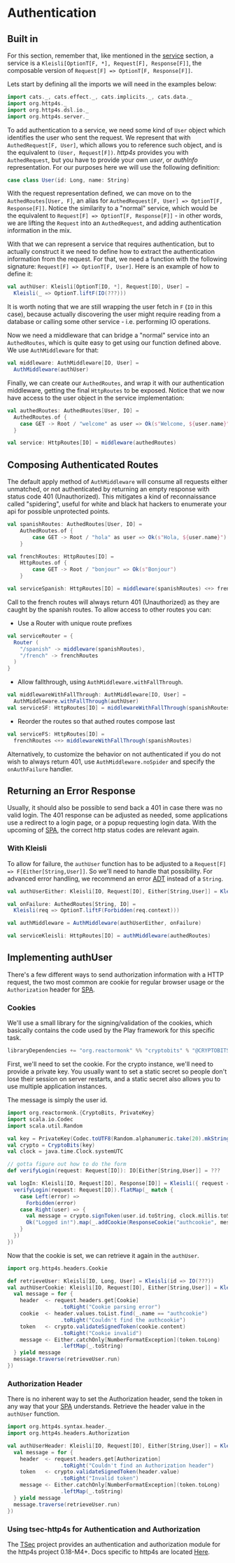 # Authentication

## Built in

For this section, remember that, like mentioned in the [service] section, a service is a
`Kleisli[OptionT[F, *], Request[F], Response[F]]`, the composable version of `Request[F] => OptionT[F, Response[F]]`.

Lets start by defining all the imports we will need in the examples below:

```scala mdoc:silent
import cats._, cats.effect._, cats.implicits._, cats.data._
import org.http4s._
import org.http4s.dsl.io._
import org.http4s.server._
```

To add authentication to a service, we need some kind of `User` object which identifies the user
who sent the request. We represent that with `AuthedRequest[F, User]`, which allows you to reference
such object, and is the equivalent to `(User, Request[F])`. _http4s_ provides you with `AuthedRequest`,
but you have to provide your own _user_, or _authInfo_ representation. For our purposes here we will
use the following definition:

```scala mdoc:silent
case class User(id: Long, name: String)
```

With the request representation defined, we can move on to the `AuthedRoutes[User, F]`, an alias for
`AuthedRequest[F, User] => OptionT[F, Response[F]]`. Notice the similarity to a "normal" service, which
would be the equivalent to `Request[F] => OptionT[F, Response[F]]` - in other words, we are lifting the
`Request` into an `AuthedRequest`, and adding authentication information in the mix.

With that we can represent a service that requires authentication, but to actually construct it we need
to define how to extract the authentication information from the request. For that, we need a function
with the following signature: `Request[F] => OptionT[F, User]`. Here is an example of how to define it:

```scala mdoc:silent
val authUser: Kleisli[OptionT[IO, *], Request[IO], User] =
  Kleisli(_ => OptionT.liftF(IO(???)))
```

It is worth noting that we are still wrapping the user fetch in `F` (`IO` in this case), because actually
discovering the user might require reading from a database or calling some other service - i.e. performing
IO operations.

Now we need a middleware that can bridge a "normal" service into an `AuthedRoutes`, which is quite easy to
get using our function defined above. We use `AuthMiddleware` for that:

```scala mdoc:silent
val middleware: AuthMiddleware[IO, User] =
  AuthMiddleware(authUser)
```

Finally, we can create our `AuthedRoutes`, and wrap it with our authentication middleware, getting the
final `HttpRoutes` to be exposed. Notice that we now have access to the user object in the service implementation:

```scala mdoc:silent
val authedRoutes: AuthedRoutes[User, IO] =
  AuthedRoutes.of {
    case GET -> Root / "welcome" as user => Ok(s"Welcome, ${user.name}")
  }

val service: HttpRoutes[IO] = middleware(authedRoutes)
```

## Composing Authenticated Routes

The default apply method of `AuthMiddleware` will consume all requests either unmatched, or
not authenticated by returning an empty response with status code 401 (Unauthorized). This mitigates
a kind of reconnaissance called "spidering", useful for white and black hat hackers to enumerate
your api for possible unprotected points.

```scala mdoc:silent
val spanishRoutes: AuthedRoutes[User, IO] =
    AuthedRoutes.of {
        case GET -> Root / "hola" as user => Ok(s"Hola, ${user.name}")
    }

val frenchRoutes: HttpRoutes[IO] =
    HttpRoutes.of {
        case GET -> Root / "bonjour" => Ok(s"Bonjour")
    }

val serviceSpanish: HttpRoutes[IO] = middleware(spanishRoutes) <+> frenchRoutes
```

Call to the french routes will always return 401 (Unauthorized) as they are caught by the spanish routes. To allow access to other routes you can:

* Use a Router with unique route prefixes
```scala mdoc:silent
val serviceRouter = {
  Router (
    "/spanish" -> middleware(spanishRoutes),
    "/french" -> frenchRoutes
  )
}
```

* Allow fallthrough, using `AuthMiddleware.withFallThrough`.
```scala mdoc:silent
val middlewareWithFallThrough: AuthMiddleware[IO, User] =
  AuthMiddleware.withFallThrough(authUser)
val serviceSF: HttpRoutes[IO] = middlewareWithFallThrough(spanishRoutes) <+> frenchRoutes
```

* Reorder the routes so that authed routes compose last
```scala mdoc:silent
val serviceFS: HttpRoutes[IO] =
  frenchRoutes <+> middlewareWithFallThrough(spanishRoutes)
```

Alternatively, to customize the behavior on not authenticated if you do not
wish to always return 401, use `AuthMiddleware.noSpider` and specify the `onAuthFailure` handler.

## Returning an Error Response

Usually, it should also be possible to send back a 401 in case there was no
valid login. The 401 response can be adjusted as needed, some applications use a
redirect to a login page, or a popup requesting login data. With the upcoming of
[SPA], the correct http status codes are relevant again.

### With Kleisli

To allow for failure, the `authUser` function has to be adjusted to a `Request[F]
=> F[Either[String,User]]`. So we'll need to handle that possibility. For advanced
error handling, we recommend an error [ADT] instead of a `String`.

```scala mdoc:silent
val authUserEither: Kleisli[IO, Request[IO], Either[String,User]] = Kleisli(_ => IO(???))

val onFailure: AuthedRoutes[String, IO] =
  Kleisli(req => OptionT.liftF(Forbidden(req.context)))

val authMiddleware = AuthMiddleware(authUserEither, onFailure)

val serviceKleisli: HttpRoutes[IO] = authMiddleware(authedRoutes)
```

## Implementing authUser

There's a few different ways to send authorization information with a HTTP
request, the two most common are cookie for regular browser usage or the
`Authorization` header for [SPA].

### Cookies

We'll use a small library for the signing/validation of the cookies, which
basically contains the code used by the Play framework for this specific task.

```scala
libraryDependencies += "org.reactormonk" %% "cryptobits" % "@CRYPTOBITS_VERSION@"
```

First, we'll need to set the cookie. For the crypto instance, we'll need to
provide a private key. You usually want to set a static secret so people don't
lose their session on server restarts, and a static secret also allows you to
use multiple application instances.

The message is simply the user id.

```scala mdoc:silent
import org.reactormonk.{CryptoBits, PrivateKey}
import scala.io.Codec
import scala.util.Random

val key = PrivateKey(Codec.toUTF8(Random.alphanumeric.take(20).mkString("")))
val crypto = CryptoBits(key)
val clock = java.time.Clock.systemUTC

// gotta figure out how to do the form
def verifyLogin(request: Request[IO]): IO[Either[String,User]] = ???

val logIn: Kleisli[IO, Request[IO], Response[IO]] = Kleisli({ request =>
  verifyLogin(request: Request[IO]).flatMap(_ match {
    case Left(error) =>
      Forbidden(error)
    case Right(user) => {
      val message = crypto.signToken(user.id.toString, clock.millis.toString)
      Ok("Logged in!").map(_.addCookie(ResponseCookie("authcookie", message)))
    }
  })
})
```

Now that the cookie is set, we can retrieve it again in the `authUser`.

```scala mdoc:silent
import org.http4s.headers.Cookie

def retrieveUser: Kleisli[IO, Long, User] = Kleisli(id => IO(???))
val authUserCookie: Kleisli[IO, Request[IO], Either[String,User]] = Kleisli({ request =>
  val message = for {
    header  <- request.headers.get[Cookie]
                 .toRight("Cookie parsing error")
    cookie  <- header.values.toList.find(_.name == "authcookie")
                 .toRight("Couldn't find the authcookie")
    token   <- crypto.validateSignedToken(cookie.content)
                 .toRight("Cookie invalid")
    message <- Either.catchOnly[NumberFormatException](token.toLong)
                 .leftMap(_.toString)
  } yield message
  message.traverse(retrieveUser.run)
})
```

### Authorization Header

There is no inherent way to set the Authorization header, send the token in any
way that your [SPA] understands. Retrieve the header value in the `authUser`
function.

```scala mdoc:silent
import org.http4s.syntax.header._
import org.http4s.headers.Authorization

val authUserHeader: Kleisli[IO, Request[IO], Either[String,User]] = Kleisli({ request =>
  val message = for {
    header  <- request.headers.get[Authorization]
                 .toRight("Couldn't find an Authorization header")
    token   <- crypto.validateSignedToken(header.value)
                 .toRight("Invalid token")
    message <- Either.catchOnly[NumberFormatException](token.toLong)
                 .leftMap(_.toString)
  } yield message
  message.traverse(retrieveUser.run)
})
```

### Using tsec-http4s for Authentication and Authorization
The [TSec] project provides an authentication and authorization module
 for the http4s project 0.18-M4+. Docs specific to http4s are located [Here](https://jmcardon.github.io/tsec/docs/http4s-auth.html).

[service]: service.md
[SPA]: https://en.wikipedia.org/wiki/Single-page_application
[ADT]: https://typelevel.org/blog/2014/11/10/why_is_adt_pattern_matching_allowed.html
[TSec]: https://jmcardon.github.io/tsec/
